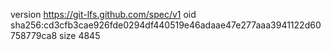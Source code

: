 version https://git-lfs.github.com/spec/v1
oid sha256:cd3cfb3cae926fde0294df440519e46adaae47e277aaa3941122d60758779ca8
size 4845
